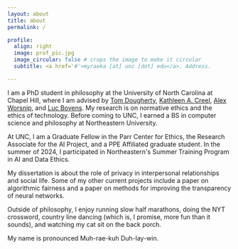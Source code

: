 ```yaml
---
layout: about
title: about
permalink: /

profile:
  align: right
  image: prof_pic.jpg
  image_circular: false # crops the image to make it circular
  subtitle: <a href='#'>myraeka [at] unc [dot] edu</a>. Address. 

---
```


I am a PhD student in philosophy at the University of North Carolina at Chapel Hill, where I am advised by [Tom Dougherty](https://sites.google.com/site/tomdoughertyphilosophy/), [Kathleen A. Creel](https://kathleenacreel.com/), [Alex Worsnip](https://www.alexworsnip.com/), and [Luc Bovens](https://philosophy.unc.edu/people/luc-bovens/). My research is on normative ethics and the ethics of technology. Before coming to UNC, I earned a BS in computer science and philosophy at Northeastern University. 

At UNC, I am a Graduate Fellow in the Parr Center for Ethics, the Research Associate for the AI Project, and a PPE Affiliated graduate student. In the summer of 2024, I participated in Northeastern's Summer Training Program in AI and Data Ethics.

My dissertation is about the role of privacy in interpersonal relationships and social life. Some of my other current projects include a paper on algorithmic fairness and a paper on methods for improving the transparency of neural networks. 

Outside of philosophy, I enjoy running slow half marathons, doing the NYT crossword, country line dancing (which is, I promise, more fun than it sounds), and watching my cat sit on the back porch.

My name is pronounced Muh-rae-kuh Duh-lay-win.  
